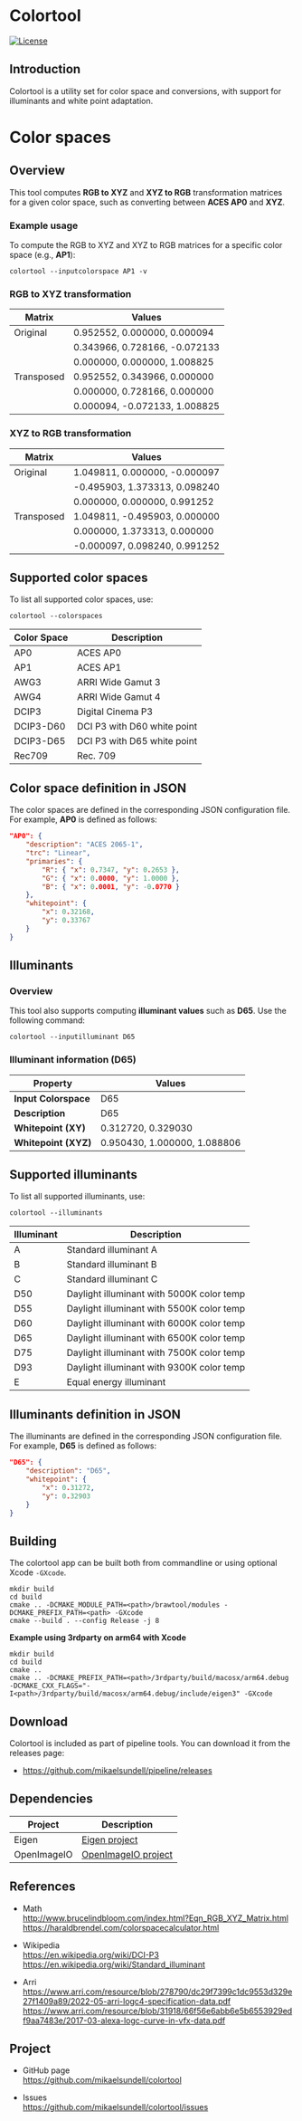 Colortool
==================

[![License](https://img.shields.io/badge/license-BSD%203--Clause-blue.svg?style=flat-square)](https://github.com/mikaelsundell/colortool/blob/master/README.md)

Introduction
------------

Colortool is a utility set for color space and conversions, with support for illuminants and white point adaptation.

# Color spaces

## Overview
This tool computes **RGB to XYZ** and **XYZ to RGB** transformation matrices for a given color space, such as converting between **ACES AP0** and **XYZ**.

### Example usage
To compute the RGB to XYZ and XYZ to RGB matrices for a specific color space (e.g., **AP1**):
```shell
colortool --inputcolorspace AP1 -v
```

### RGB to XYZ transformation

| **Matrix**       | **Values**                           |
|-------------------|---------------------------------------|
| Original          | 0.952552, 0.000000, 0.000094         |
|                   | 0.343966, 0.728166, -0.072133        |
|                   | 0.000000, 0.000000, 1.008825         |
| Transposed        | 0.952552, 0.343966, 0.000000         |
|                   | 0.000000, 0.728166, 0.000000         |
|                   | 0.000094, -0.072133, 1.008825        |

### XYZ to RGB transformation

| **Matrix**       | **Values**                           |
|-------------------|---------------------------------------|
| Original          | 1.049811, 0.000000, -0.000097        |
|                   | -0.495903, 1.373313, 0.098240        |
|                   | 0.000000, 0.000000, 0.991252         |
| Transposed        | 1.049811, -0.495903, 0.000000        |
|                   | 0.000000, 1.373313, 0.000000         |
|                   | -0.000097, 0.098240, 0.991252        |

## Supported color spaces

To list all supported color spaces, use:
```shell
colortool --colorspaces
```

| **Color Space**   | **Description**                         |
|--------------------|-----------------------------------------|
| AP0               | ACES AP0                                |
| AP1               | ACES AP1                                |
| AWG3              | ARRI Wide Gamut 3                   |
| AWG4              | ARRI Wide Gamut 4                   |
| DCIP3             | Digital Cinema P3                      |
| DCIP3-D60         | DCI P3 with D60 white point            |
| DCIP3-D65         | DCI P3 with D65 white point            |
| Rec709            | Rec. 709                               |

## Color space definition in JSON
The color spaces are defined in the corresponding JSON configuration file. For example, **AP0** is defined as follows:

```json
"AP0": {
    "description": "ACES 2065-1",
    "trc": "Linear",
    "primaries": {
        "R": { "x": 0.7347, "y": 0.2653 },
        "G": { "x": 0.0000, "y": 1.0000 },
        "B": { "x": 0.0001, "y": -0.0770 }
    },
    "whitepoint": {
        "x": 0.32168,
        "y": 0.33767
    }
}
```

## Illuminants

### Overview
This tool also supports computing **illuminant values** such as **D65**. Use the following command:
```shell
colortool --inputilluminant D65
```

### Illuminant information (D65)

| **Property**       | **Values**                           |
|---------------------|---------------------------------------|
| **Input Colorspace**| D65                                  |
| **Description**     | D65                                  |
| **Whitepoint (XY)** | 0.312720, 0.329030                   |
| **Whitepoint (XYZ)**| 0.950430, 1.000000, 1.088806         |

## Supported illuminants

To list all supported illuminants, use:

```shell
colortool --illuminants
```

| **Illuminant**   | **Description**                         |
|-------------------|-----------------------------------------|
| A                | Standard illuminant A                   |
| B                | Standard illuminant B                   |
| C                | Standard illuminant C                   |
| D50             | Daylight illuminant with 5000K color temp |
| D55             | Daylight illuminant with 5500K color temp |
| D60             | Daylight illuminant with 6000K color temp |
| D65             | Daylight illuminant with 6500K color temp |
| D75             | Daylight illuminant with 7500K color temp |
| D93             | Daylight illuminant with 9300K color temp |
| E                | Equal energy illuminant                 |


## Illuminants definition in JSON
The illuminants are defined in the corresponding JSON configuration file. For example, **D65** is defined as follows:

```json
"D65": {
    "description": "D65",
    "whitepoint": {
        "x": 0.31272,
        "y": 0.32903
    }
}
```

Building
--------

The colortool app can be built both from commandline or using optional Xcode `-GXcode`.

```shell
mkdir build
cd build
cmake .. -DCMAKE_MODULE_PATH=<path>/brawtool/modules -DCMAKE_PREFIX_PATH=<path> -GXcode
cmake --build . --config Release -j 8
```

**Example using 3rdparty on arm64 with Xcode**

```shell
mkdir build
cd build
cmake ..
cmake .. -DCMAKE_PREFIX_PATH=<path>/3rdparty/build/macosx/arm64.debug -DCMAKE_CXX_FLAGS="-I<path>/3rdparty/build/macosx/arm64.debug/include/eigen3" -GXcode
```

Download
---------

Colortool is included as part of pipeline tools. You can download it from the releases page:

* https://github.com/mikaelsundell/pipeline/releases

Dependencies
-------------

| Project     | Description |
| ----------- | ----------- |
| Eigen       | [Eigen project](https://eigen.tuxfamily.org/index.php?title=Main_Page)
| OpenImageIO | [OpenImageIO project](https://github.com/OpenImageIO/oiio)

References
-------

* Math   
http://www.brucelindbloom.com/index.html?Eqn_RGB_XYZ_Matrix.html   
https://haraldbrendel.com/colorspacecalculator.html

* Wikipedia   
https://en.wikipedia.org/wiki/DCI-P3   
https://en.wikipedia.org/wiki/Standard_illuminant

* Arri   
https://www.arri.com/resource/blob/278790/dc29f7399c1dc9553d329e27f1409a89/2022-05-arri-logc4-specification-data.pdf   
https://www.arri.com/resource/blob/31918/66f56e6abb6e5b6553929edf9aa7483e/2017-03-alexa-logc-curve-in-vfx-data.pdf
  
Project
-------

* GitHub page   
https://github.com/mikaelsundell/colortool

* Issues   
https://github.com/mikaelsundell/colortool/issues

